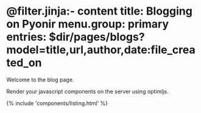@filter.jinja:- content
title: Blogging on Pyonir
menu.group: primary
entries: $dir/pages/blogs?model=title,url,author,date:file_created_on
===
Welcome to the blog page.

Render your javascript components on the server using optimljs.

{% include 'components/listing.html' %}